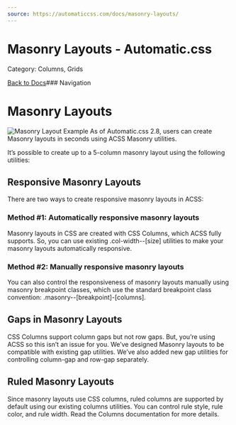```yaml
---
source: https://automaticcss.com/docs/masonry-layouts/
---
```


# Masonry Layouts - Automatic.css

Category: Columns, Grids

[Back to Docs](https://automaticcss.com/docs)### Navigation

# Masonry Layouts

![Masonry Layout Example](https://automaticcss.com/wp-content/uploads/masonry-layout-1024x740.jpg)
As of Automatic.css 2.8, users can create Masonry layouts in seconds using ACSS Masonry utilities.

It’s possible to create up to a 5-column masonry layout using the following utilities:

## Responsive Masonry Layouts

There are two ways to create responsive masonry layouts in ACSS:

### Method #1: Automatically responsive masonry layouts

Masonry layouts in CSS are created with CSS Columns, which ACSS fully supports. So, you can use existing .col-width--[size] utilities to make your masonry layouts automatically responsive.

### Method #2: Manually responsive masonry layouts

You can also control the responsiveness of masonry layouts manually using masonry breakpoint classes, which use the standard breakpoint class convention: .masonry--[breakpoint]-[columns].

## Gaps in Masonry Layouts

CSS Columns support column gaps but not row gaps. But, you’re using ACSS so this isn’t an issue for you. We’ve designed Masonry layouts to be compatible with existing gap utilities. We’ve also added new gap utilities for controlling column-gap and row-gap separately.

## Ruled Masonry Layouts

Since masonry layouts use CSS columns, ruled columns are supported by default using our existing columns utilities. You can control rule style, rule color, and rule width. Read the Columns documentation for more details.

